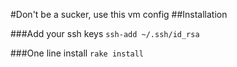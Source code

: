#Don't be a sucker, use this vm config
##Installation

###Add your ssh keys
`ssh-add ~/.ssh/id_rsa`

###One line install
`rake install`
